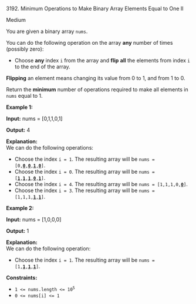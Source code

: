 3192\. Minimum Operations to Make Binary Array Elements Equal to One II

Medium

You are given a binary array `nums`.

You can do the following operation on the array **any** number of times (possibly zero):

*   Choose **any** index `i` from the array and **flip** **all** the elements from index `i` to the end of the array.

**Flipping** an element means changing its value from 0 to 1, and from 1 to 0.

Return the **minimum** number of operations required to make all elements in `nums` equal to 1.

**Example 1:**

**Input:** nums = [0,1,1,0,1]

**Output:** 4

**Explanation:**   
 We can do the following operations:

*   Choose the index `i = 1`. The resulting array will be <code>nums = [0,<ins>**0**</ins>,<ins>**0**</ins>,<ins>**1**</ins>,<ins>**0**</ins>]</code>.
*   Choose the index `i = 0`. The resulting array will be <code>nums = [<ins>**1**</ins>,<ins>**1**</ins>,<ins>**1**</ins>,<ins>**0**</ins>,<ins>**1**</ins>]</code>.
*   Choose the index `i = 4`. The resulting array will be <code>nums = [1,1,1,0,<ins>**0**</ins>]</code>.
*   Choose the index `i = 3`. The resulting array will be <code>nums = [1,1,1,<ins>**1**</ins>,<ins>**1**</ins>]</code>.

**Example 2:**

**Input:** nums = [1,0,0,0]

**Output:** 1

**Explanation:**   
 We can do the following operation:

*   Choose the index `i = 1`. The resulting array will be <code>nums = [1,<ins>**1**</ins>,<ins>**1**</ins>,<ins>**1**</ins>]</code>.

**Constraints:**

*   <code>1 <= nums.length <= 10<sup>5</sup></code>
*   `0 <= nums[i] <= 1`